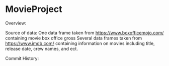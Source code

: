 # MovieProject
Overview:




Source of data:
One data frame taken from https://www.boxofficemojo.com/ containing movie box office gross
Several data frames taken from https://www.imdb.com/ containing information on movies including title, release date, crew names, and ect.  







Commit History:

